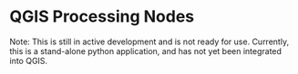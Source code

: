 # QGIS Processing Nodes

Note: This is still in active development and is not ready for use.
Currently, this is a stand-alone python application, and has not yet been integrated into QGIS.
